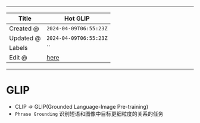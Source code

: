 -----

| Title     | Hot GLIP                                              |
| --------- | ----------------------------------------------------- |
| Created @ | `2024-04-09T06:55:23Z`                                |
| Updated @ | `2024-04-09T06:55:23Z`                                |
| Labels    | \`\`                                                  |
| Edit @    | [here](https://github.com/junxnone/aiwiki/issues/463) |

-----

# GLIP

  - CLIP =\> GLIP(Grounded Language-Image Pre-training)
  - `Phrase Grounding` 识别短语和图像中目标更细粒度的关系的任务
